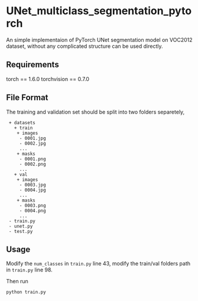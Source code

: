 # UNet_multiclass_segmentation_pytorch
An simple implementaion of PyTorch UNet segmentation model on VOC2012 dataset, without any complicated structure can be used directly.

## Requirements
torch == 1.6.0
torchvision == 0.7.0

## File Format
The training and validation set should be split into two folders separetely, 

```
 + datasets
   + train 
    + images
     - 0001.jpg
     - 0002.jpg
     ...
    + masks
     - 0001.png
     - 0002.png
     ...
   + val 
    + images
     - 0003.jpg
     - 0004.jpg
     ...
    + masks
     - 0003.png
     - 0004.png
     ...
 - train.py
 - unet.py
 - test.py
```

## Usage
Modify the `num_classes` in `train.py` line 43, modify the train/val folders path in `train.py` line 98.

Then run
```
python train.py
```
